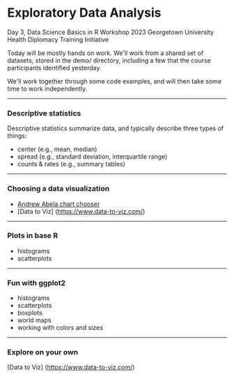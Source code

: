 Exploratory Data Analysis
================
Day 3, Data Science Basics in R Workshop
2023 Georgetown University Health Diplomacy Training Initiative

Today will be mostly hands on work. We'll work from a shared set of datasets,
stored in the demo/ directory, including a few that the course participants identified yesterday.

We'll work together through some code examples, and will then take some time to work independently.

------------------------------------------------------------------------

### Descriptive statistics

Descriptive statistics summarize data, and typically describe three types of things:
-   center (e.g., mean, median)
-   spread (e.g., standard deviation, interquartile range)
-   counts & rates (e.g., summary tables)

------------------------------------------------------------------------

### Choosing a data visualization

-   [Andrew Abela chart chooser](https://extremepresentation.typepad.com/blog/2006/09/choosing_a_good.html)
-   [Data to Viz] (https://www.data-to-viz.com/)

------------------------------------------------------------------------

### Plots in base R

-   histograms
-   scatterplots

------------------------------------------------------------------------

### Fun with ggplot2

-   histograms
-   scatterplots
-   boxplots
-   world maps
-   working with colors and sizes

------------------------------------------------------------------------

### Explore on your own

[Data to Viz] (https://www.data-to-viz.com/)
